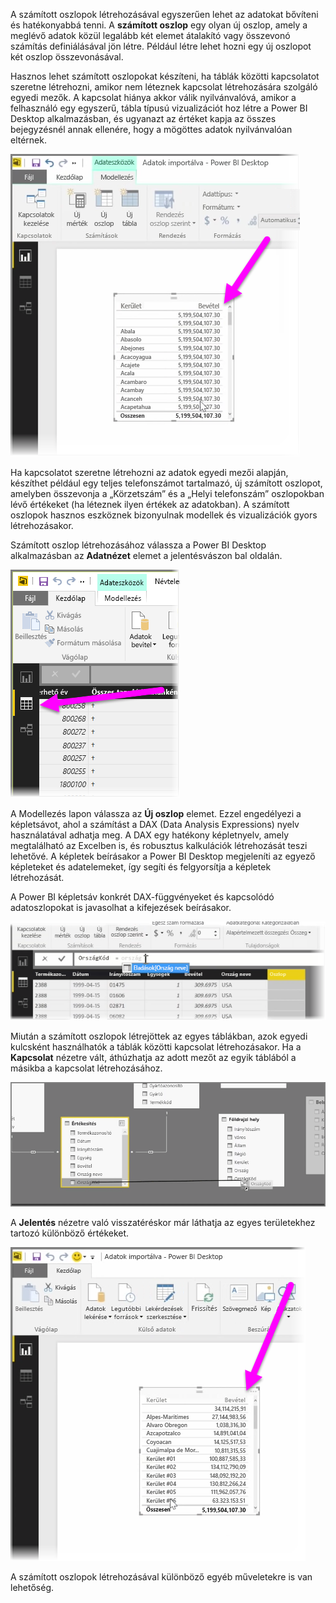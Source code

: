 A számított oszlopok létrehozásával egyszerűen lehet az adatokat bővíteni és hatékonyabbá tenni. A **számított oszlop** egy olyan új oszlop, amely a meglévő adatok közül legalább két elemet átalakító vagy összevonó számítás definiálásával jön létre. Például létre lehet hozni egy új oszlopot két oszlop összevonásával.

Hasznos lehet számított oszlopokat készíteni, ha táblák közötti kapcsolatot szeretne létrehozni, amikor nem léteznek kapcsolat létrehozására szolgáló egyedi mezők. A kapcsolat hiánya akkor válik nyilvánvalóvá, amikor a felhasználó egy egyszerű, tábla típusú vizualizációt hoz létre a Power BI Desktop alkalmazásban, és ugyanazt az értéket kapja az összes bejegyzésnél annak ellenére, hogy a mögöttes adatok nyilvánvalóan eltérnek.

![](media/2-3-create-calculated-columns/2-3_1.png)

Ha kapcsolatot szeretne létrehozni az adatok egyedi mezői alapján, készíthet például egy teljes telefonszámot tartalmazó, új számított oszlopot, amelyben összevonja a „Körzetszám” és a „Helyi telefonszám” oszlopokban lévő értékeket (ha léteznek ilyen értékek az adatokban). A számított oszlopok hasznos eszköznek bizonyulnak modellek és vizualizációk gyors létrehozásakor.

Számított oszlop létrehozásához válassza a Power BI Desktop alkalmazásban az **Adatnézet** elemet a jelentésvászon bal oldalán.

![](media/2-3-create-calculated-columns/2-3_2.png)

A Modellezés lapon válassza az **Új oszlop** elemet. Ezzel engedélyezi a képletsávot, ahol a számítást a DAX (Data Analysis Expressions) nyelv használatával adhatja meg. A DAX egy hatékony képletnyelv, amely megtalálható az Excelben is, és robusztus kalkulációk létrehozását teszi lehetővé. A képletek beírásakor a Power BI Desktop megjeleníti az egyező képleteket és adatelemeket, így segíti és felgyorsítja a képletek létrehozását.

A Power BI képletsáv konkrét DAX-függvényeket és kapcsolódó adatoszlopokat is javasolhat a kifejezések beírásakor.

![](media/2-3-create-calculated-columns/2-3_3.png)

Miután a számított oszlopok létrejöttek az egyes táblákban, azok egyedi kulcsként használhatók a táblák közötti kapcsolat létrehozásakor. Ha a **Kapcsolat** nézetre vált, áthúzhatja az adott mezőt az egyik táblából a másikba a kapcsolat létrehozásához.

![](media/2-3-create-calculated-columns/2-3_4.png)

A **Jelentés** nézetre való visszatéréskor már láthatja az egyes területekhez tartozó különböző értékeket.

![](media/2-3-create-calculated-columns/2-3_5.png)

A számított oszlopok létrehozásával különböző egyéb műveletekre is van lehetőség.

